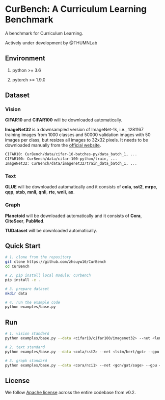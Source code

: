 # CurBench: A Curriculum Learning Benchmark

A benchmark for Curriculum Learning.

Actively under development by @THUMNLab


## Environment

1. python >= 3.6

2. pytorch >= 1.9.0


## Dataset

### Vision

**CIFAR10** and **CIFAR100** will be downloaded automatically.

**ImageNet32** is a downsampled version of ImageNet-1k, i.e., 1281167 training images from 1000 classes and 50000 validation images with 50 images per class, but resizes all images to 32x32 pixels. It needs to be downloaded manually from the [official website](https://image-net.org/download.php). 

``` bash
CIFAR10: CurBench/data/cifar-10-batches-py/data_batch_1, ...
CIFAR100: CurBench/data/cifar-100-python/train, ...
ImageNet32: CurBench/data/imagenet32/train_data_batch_1, ...
```

### Text

**GLUE** will be downloaded automatically and it consists of **cola**, **sst2**, **mrpc**, **qqp**, **stsb**, **mnli**, **qnli**, **rte**, **wnli**, **ax**.

### Graph
**Planetoid** will be downloaded automatically and it consists of **Cora**, **CiteSeer**, **PubMed**.

**TUDataset** will be downloaded automatically.


## Quick Start

``` bash
# 1. clone from the repository
git clone https://github.com/zhouyw16/CurBench
cd CurBench

# 2. pip install local module: curbench
pip install -e .

# 3. prepare dataset
mkdir data

# 4. run the example code
python examples/base.py
```


## Run
```bash
# 1. vision standard
python examples/base.py --data <cifar10/cifar100/imagenet32> --net <lenet/resnet/vit> --gpu <0/1/2/...>

# 2. text standard
python examples/base.py --data <cola/sst2> --net <lstm/bert/gpt> --gpu <0/1/2/...>

# 3. graph standard
python examples/base.py --data <cora/nci1> --net <gcn/gat/sage> --gpu <0/1/2/...>
```


## License
We follow [Apache license](LICENSE) across the entire codebase from v0.2.
